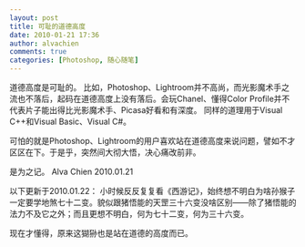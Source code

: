 ```yaml
---
layout: post
title: 可耻的道德高度
date: 2010-01-21 17:36
author: alvachien
comments: true
categories: [Photoshop, 随心随笔]
---
```

道德高度是可耻的。
比如，Photoshop、Lightroom并不高尚，而光影魔术手之流也不落后，起码在道德高度上没有落后。会玩Chanel、懂得Color Profile并不代表片子能出得比光影魔术手、Picasa好看和有深度。
同样的道理用于Visual C++和Visual Basic、Visual C#。
 
可怕的就是Photoshop、Lightroom的用户喜欢站在道德高度来说问题，譬如不才区区在下。于是乎，突然间大彻大悟，决心痛改前非。
 
是为之记。
Alva Chien
2010.01.21

以下更新于2010.01.22：
小时候反反复复看《西游记》，始终想不明白为啥孙猴子一定要学地煞七十二变。貌似跟猪悟能的天罡三十六变没啥区别——除了猪悟能的法力不及它之外；而且更想不明白，何为七十二变，何为三十六变。
 
现在才懂得，原来这猢狲也是站在道德的高度而已。

